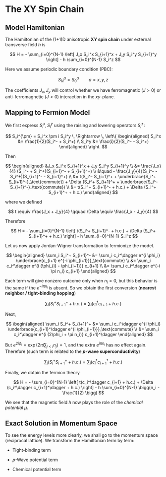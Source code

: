 # The XY Spin Chain

## Model Hamiltonian

The Hamiltonian of the (1+1)D anisotropic **XY spin chain** under external transverse field $h$ is

$$
H = - \sum_{i=0}^{N-1} \left[
    J_x S_i^x S_{i+1}^x 
    + J_y S_i^y S_{i+1}^y 
\right] - h \sum_{i=0}^{N-1} S_i^z
$$

Here we assume periodic boundary condition (PBC):

$$
S_N^a = S_0^a \qquad a=x,y,z
$$

The coefficients $J_x, J_y$ will control whether we have ferromagnetic $(J > 0)$ or anti-ferromagnetic $(J < 0)$ interaction in the $xy$-plane. 

## Mapping to Fermion Model

We first express $S_i^x, S_i^y$ using the raising and lowering operators $S_i^\pm$:

$$
S_i^{\pm} = S_i^x \pm i S_i^y 
\, \Rightarrow \, \left\{
\begin{aligned}
    S_i^x &= \frac{1}{2}(S_i^- + S_i^+)
    \\
    S_i^y &= \frac{i}{2}(S_i^- - S_i^+)
\end{aligned}
\right.
$$

Then

$$
\begin{aligned}
    &J_x S_i^x S_{i+1}^x 
    + J_y S_i^y S_{i+1}^y 
    \\
    &= \frac{J_x}{4} (S_i^- + S_i^+)(S_{i+1}^- + S_{i+1}^+)
    \\ &\quad - \frac{J_y}{4}(S_i^- - S_i^+)(S_{i+1}^- - S_{i+1}^+)
    \\
    &= t(S_i^- S_{i+1}^+ + \underbrace{S_i^+ S_{i+1}^-}_\text{commute})
    + \Delta (S_i^+ S_{i+1}^+ + \underbrace{S_i^- S_{i+1}^-}_\text{commute})
    \\
    &= t(S_i^+ S_{i+1}^- + h.c.)
     + \Delta (S_i^+ S_{i+1}^+ + h.c.)
\end{aligned}
$$

where we defined

$$
t \equiv \frac{J_x + J_y}{4} \qquad
\Delta \equiv \frac{J_x - J_y}{4}
$$

Therefore

$$
H = - \sum_{i=0}^{N-1} \left[
    t(S_i^+ S_{i+1}^- + h.c.)
    + \Delta (S_i^+ S_{i+1}^+ + h.c.) 
\right] - h \sum_{i=0}^{N-1} S_i^z
$$

Let us now apply Jordan-Wigner transformation to fermionize the model.

$$
\begin{aligned}
    \sum_i S_i^+ S_{i+1}^-
    &= \sum_i c_i^\dagger e^{i \phi_i} 
    \underbrace{c_{i+1} e^{-i \phi_{i+1}}}_\text{commute}
    \\
    &= \sum_i c_i^\dagger e^{i (\phi_{i} - \phi_{i+1})} c_{i+1} 
    \\
    &= \sum_i c_i^\dagger e^{-i \pi n_i} c_{i+1} 
\end{aligned}
$$

Each term will give nonzero outcome only when $n_i = 0$, but this behavior is the same if the $e^{-i\pi n_i}$ is absent. So we obtain the first conversion (**nearest neighbor / tight-binding hopping**)

$$
\sum_i (S_i^+ S_{i+1}^- + h.c.) 
= \sum_i (c_i^\dagger c_{i+1} + h.c.)
$$

Next,

$$
\begin{aligned}
    \sum_i S_i^+ S_{i+1}^+
    &= \sum_i c_i^\dagger e^{i \phi_i} 
    \underbrace{c_{i+1}^\dagger e^{i \phi_{i+1}}}_\text{commute}
    \\
    &= \sum_i c_i^\dagger e^{i (2\phi_i + \pi n_i)} c_{i+1}^\dagger
\end{aligned}
$$

But $e^{2 i \phi_i} = \exp(2\pi i \textstyle{\sum_{j < i} n_j}) = 1$, and the extra $e^{i\pi n_i}$ has no effect again. Therefore (such term is related to the **$p$-wave superconductivity**)

$$
\sum_i (S_i^+ S_{i+1}^+ + h.c.) 
= \sum_i (c_i^\dagger c_{i+1}^\dagger + h.c.)
$$

Finally, we obtain the fermion theory

$$
H = - \sum_{i=0}^{N-1} \left[
    t(c_i^\dagger c_{i+1} + h.c.)
    + \Delta (c_i^\dagger c_{i+1}^\dagger + h.c.) 
\right] - h \sum_{i=0}^{N-1} \bigg(n_i - \frac{1}{2} \bigg)
$$

We see that the magnetic field $h$ now plays the role of the *chemical potential* $\mu$. 

## Exact Solution in Momentum Space

To see the energy levels more clearly, we shall go to the momentum space (reciprocal lattice). We transform the Hamiltonian term by term:

- Tight-binding term

- $p$-Wave potential term

- Chemical potential term
